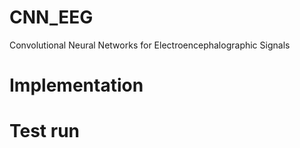 # CNN_EEG
Convolutional Neural Networks for Electroencephalographic Signals

# Implementation


# Test run

